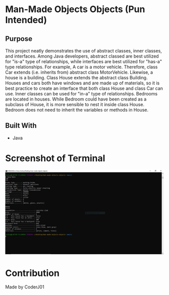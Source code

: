 # Man-Made Objects Objects (Pun Intended)

## Purpose 
This project neatly demonstrates the use of abstract classes, inner classes, and interfaces. Among Java developers, abstract classed are best utilized for "is-a" type of relationships, while interfaces are best utilized for "has-a" type relationships. For example, A car is a motor vehicle. Therefore, class Car extends (i.e. inherits from) abstract class MotorVehicle. Likewise, a house is a building. Class House extends the abstract class Building. Houses and cars both have windows and are made up of materials, so it is best practice to create an interface that both class House and class Car can use. Inner classes can be used for "in-a" type of relationships. Bedrooms are located in houses. While Bedroom could have been created as a subclass of House, it is more sensible to nest it inside class House. Bedroom does not need to inherit the variables or methods in House.

## Built With
* Java

# Screenshot of Terminal
 ![Alt text](./assets/images/terminal-output.JPG?raw=true "Josh's Coding Portfolio")

 # Contribution
 Made by CoderJ01